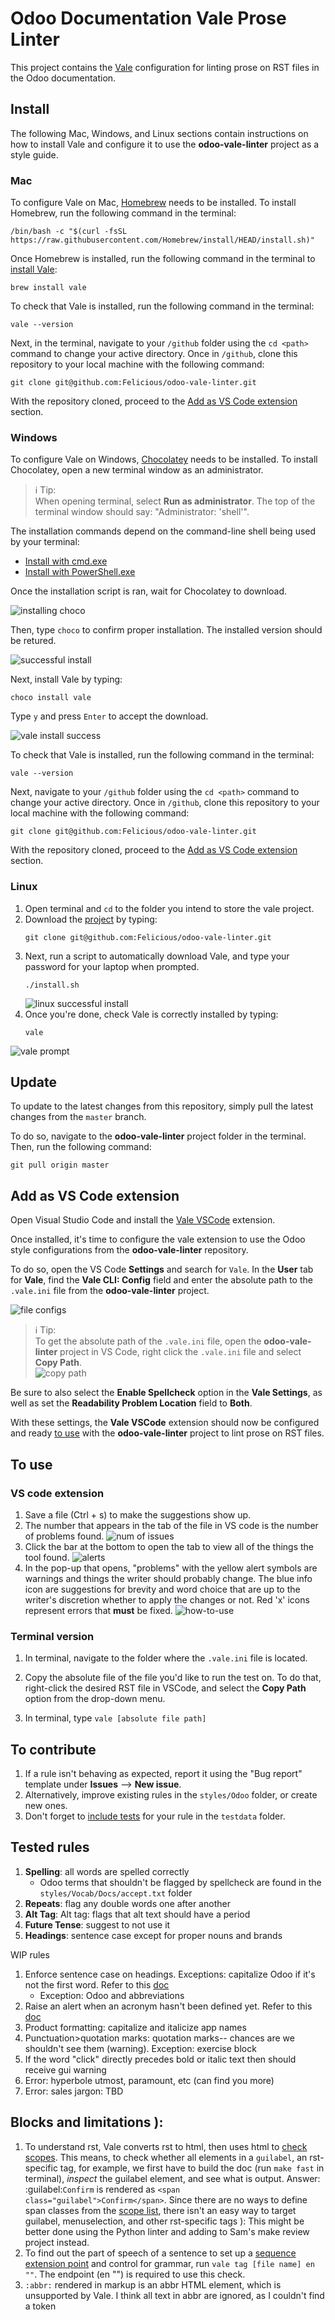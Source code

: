 # Odoo Documentation Vale Prose Linter

This project contains the [Vale](https://vale.sh/) configuration for linting prose on RST files in the Odoo documentation.

## Install

The following Mac, Windows, and Linux sections contain instructions on how to install Vale and configure it to use the **odoo-vale-linter** project as a style guide.

### Mac

To configure Vale on Mac, [Homebrew](https://brew.sh/) needs to be installed. To install Homebrew, run the following command in the terminal:

```shell
/bin/bash -c "$(curl -fsSL https://raw.githubusercontent.com/Homebrew/install/HEAD/install.sh)"
```

Once Homebrew is installed, run the following command in the terminal to [install Vale](https://vale.sh/docs/vale-cli/installation/#package-managers):

```shell
brew install vale
```

To check that Vale is installed, run the following command in the terminal:

```shell
vale --version
```

Next, in the terminal, navigate to your `/github` folder using the `cd <path>` command to change your active directory. Once in `/github`, clone this repository to your local machine with the following command:

```shell
git clone git@github.com:Felicious/odoo-vale-linter.git
```

With the repository cloned, proceed to the [Add as VS Code extension](#add-as-vs-code-extension) section.

### Windows

To configure Vale on Windows, [Chocolatey](https://chocolatey.org/) needs to be installed. To install Chocolatey, open a new terminal window as an administrator.

> ℹ️ Tip:</br>
> When opening terminal, select **Run as administrator**. The top of the terminal window should say: "Administrator: 'shell'".

The installation commands depend on the command-line shell being used by your terminal:

- [Install with cmd.exe](https://docs.chocolatey.org/en-us/choco/setup#install-with-cmd.exe)
- [Install with PowerShell.exe](https://docs.chocolatey.org/en-us/choco/setup#install-with-powershell.exe)

Once the installation script is ran, wait for Chocolatey to download.

![installing choco](/screenshots/choco-install.png)

Then, type `choco` to confirm proper installation. The installed version should be retured.

![successful install](/screenshots/choco-success.png)

Next, install Vale by typing:

```shell
choco install vale
```

Type `y` and press `Enter` to accept the download.

![vale install success](/screenshots/vale-success.png)

To check that Vale is installed, run the following command in the terminal:

```shell
vale --version
```

Next, navigate to your `/github` folder using the `cd <path>` command to change your active directory. Once in `/github`, clone this repository to your local machine with the following command:

```shell
git clone git@github.com:Felicious/odoo-vale-linter.git
```

With the repository cloned, proceed to the [Add as VS Code extension](#add-as-vs-code-extension) section.

### Linux
1. Open terminal and `cd` to the folder you intend to store the vale project.
2. Download the [project](https://github.com/Felicious/odoo-vale-linter) by typing:
   ```shell
   git clone git@github.com:Felicious/odoo-vale-linter.git
   ```
3. Next, run a script to automatically download Vale, and type your password for your laptop when prompted.
   ```shell
   ./install.sh
   ```
   ![linux successful install](/screenshots/linux-install.png)
4. Once you're done, check Vale is correctly installed by typing:
   ```shell
   vale
   ```
![vale prompt](/screenshots/vale-success-msg.png)

## Update

To update to the latest changes from this repository, simply pull the latest changes from the `master` branch.

To do so, navigate to the **odoo-vale-linter** project folder in the terminal. Then, run the following command:

```shell
git pull origin master
```

## Add as VS Code extension

Open Visual Studio Code and install the [Vale VSCode](https://marketplace.visualstudio.com/items?itemName=ChrisChinchilla.vale-vscode) extension.

Once installed, it's time to configure the vale extension to use the Odoo style configurations from the **odoo-vale-linter** repository.

To do so, open the VS Code **Settings** and search for `Vale`. In the **User** tab for **Vale**, find the **Vale CLI: Config** field and enter the absolute path to the `.vale.ini` file from the **odoo-vale-linter** project.

![file configs](/screenshots/file-configs.png)

> ℹ️ Tip:</br>
> To get the absolute path of the `.vale.ini` file, open the **odoo-vale-linter** project in VS Code, right click the `.vale.ini` file and select **Copy Path**.</br>
> ![copy path](/screenshots/vale-path.png)

Be sure to also select the **Enable Spellcheck** option in the **Vale Settings**, as well as set the **Readability Problem Location** field to **Both**.

With these settings, the **Vale VSCode** extension should now be configured and ready [to use](#to-use) with the **odoo-vale-linter** project to lint prose on RST files.

## To use
### VS code extension
1. Save a file (Ctrl + s) to make the suggestions show up.
2. The number that appears in the tab of the file in VS code is the number of problems found.
![num of issues](/screenshots/problems.png)
3. Click the bar at the bottom to open the tab to view all of the things the tool found.
![alerts](/screenshots/alerts.png)
4. In the pop-up that opens, "problems" with the yellow alert symbols are warnings and things the writer should probably change. The blue info icon are suggestions for brevity and word choice that are up to the writer's discretion whether to apply the changes or not. Red 'x' icons represent errors that **must** be fixed.
![how-to-use](/screenshots/problems-found.png)

### Terminal version
1. In terminal, navigate to the folder where the `.vale.ini` file is located.
2. Copy the absolute file of the file you'd like to run the test on. To do that, right-click the
   desired RST file in VSCode, and select the **Copy Path** option from the drop-down menu.

3. In terminal, type `vale [absolute file path]`

## To contribute
1. If a rule isn't behaving as expected, report it using the "Bug report" template under **Issues** --> **New issue**.
2. Alternatively, improve existing rules in the `styles/Odoo` folder, or create new ones.
3. Don't forget to [include tests](./TESTING.md) for your rule in the `testdata` folder.

## Tested rules
1. **Spelling**: all words are spelled correctly
   - Odoo terms that shouldn't be flagged by spellcheck are found in the `styles/Vocab/Docs/accept.txt` folder
2. **Repeats**: flag any double words one after another
3. **Alt Tag**: Alt tag: flags that alt text should have a period
4. **Future Tense**: suggest to not use it
5. **Headings**: sentence case except for proper nouns and brands

WIP rules
1. Enforce sentence case on headings. Exceptions: capitalize Odoo if it's not the first word. Refer
   to this [doc](https://vale.sh/docs/topics/styles/#capitalization)
   - Exception: Odoo and abbreviations
2. Raise an alert when an acronym hasn't been defined yet. Refer to this
   [doc](https://vale.sh/docs/topics/styles/#conditional)
3. Product formatting: capitalize and italicize app names
4. Punctuation>quotation marks: quotation marks-- chances are we shouldn't see them (warning).
   Exception: exercise block
5. If the word "click" directly precedes bold or italic text then should receive gui warning
6. Error: hyperbole
  utmost, paramount, etc (can find you more)
7. Error: sales jargon: TBD

## Blocks and limitations ):
1. To understand rst, Vale converts rst to html, then uses html to [check scopes](https://vale.sh/docs/topics/scoping/#types-formats-and-scopes). This means, to check whether all elements in a `guilabel`, an rst-specific tag, for example, we first have to build the doc (run `make fast` in terminal), *inspect* the guilabel element, and see what is output. Answer: :guilabel:`Confirm` is rendered as `<span class="guilabel">Confirm</span>`. Since there are no ways to define span classes from the [scope list](https://vale.sh/docs/topics/scoping/#markup), there isn't an easy way to target guilabel, menuselection, and other rst-specific tags ): This might be better done using the Python linter and adding to Sam's make review project instead.
2. To find out the part of speech of a sentence to set up a [sequence extension point](https://vale.sh/docs/topics/styles/#sequence) and control for grammar, run `vale tag [file name] en ""`. The endpoint (en "") is required to use this check.
3. `:abbr:` rendered in markup is an abbr HTML element, which is unsupported by Vale. I think all text in abbr are ignored, as I couldn't find a token